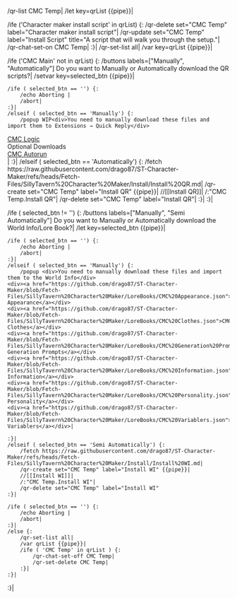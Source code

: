 /qr-list CMC Temp|
/let key=qrList {{pipe}}|

/ife ('Character maker install script' in qrList) {:
	/qr-delete set="CMC Temp" label="Character maker install script"|
	/qr-update set="CMC Temp" label="Install Script" title="A script that will walk you through the setup."|
	/qr-chat-set-on CMC Temp|
:}|
/qr-set-list all|
/var key=qrList {{pipe}}|

/ife ('CMC Main' not in qrList) {:
	/buttons labels=["Manually", "Automatically"] Do you want to Manually or Automatically download the QR scripts?|
	/setvar key=selected_btn {{pipe}}|

	/ife ( selected_btn == '') {:
		/echo Aborting |
		/abort|
	:}|
	/elseif ( selected_btn == 'Manually') {:
		/popup WIP<div>You need to manually download these files and import them to Extensions → Quick Reply</div>
<div><a href="https://github.com/drago87/ST-Character-Maker/blob/main/Quick%20Reply%20Buttons/Character%20Maker%20V4.json">CMC Logic</a></div>
<div>Optional Downloads</div><div><a href="https://github.com/drago87/ST-Character-Maker/blob/main/Quick%20Reply%20Buttons/Autorun.json">CMC Autorun</a></div>|
	:}|
	/elseif ( selected_btn == 'Automatically') {:
		/fetch https://raw.githubusercontent.com/drago87/ST-Character-Maker/refs/heads/Fetch-Files/SillyTavern%20Character%20Maker/Install/Install%20QR.md|
		/qr-create set="CMC Temp" label="Install QR" {{pipe}}|
		//[[Install QR]]|
		/:"CMC Temp.Install QR"|
		/qr-delete set="CMC Temp" label="Install QR"|
	:}|
:}|

/ife ( selected_btn != '') {:
	/buttons labels=["Manually", "Semi Automatically"] Do you want to Manually or Automatically download the World Info/Lore Book?|
	/let key=selected_btn {{pipe}}|
	
	/ife ( selected_btn == '') {:
		/echo Aborting |
		/abort|
	:}|
	/elseif ( selected_btn == 'Manually') {:
		/popup <div>You need to manually download these files and import them to the World Info</div>
	<div><a href="https://github.com/drago87/ST-Character-Maker/blob/Fetch-Files/SillyTavern%20Character%20Maker/LoreBooks/CMC%20Appearance.json">CMC Appearance</a></div>
	<div><a href="https://github.com/drago87/ST-Character-Maker/blob/Fetch-Files/SillyTavern%20Character%20Maker/LoreBooks/CMC%20Clothes.json">CMC Clothes</a></div>
	<div><a href="https://github.com/drago87/ST-Character-Maker/blob/Fetch-Files/SillyTavern%20Character%20Maker/LoreBooks/CMC%20Generation%20Prompts.json">CMC Generation Prompts</a></div>
	<div><a href="https://github.com/drago87/ST-Character-Maker/blob/Fetch-Files/SillyTavern%20Character%20Maker/LoreBooks/CMC%20Information.json">CMC Information</a></div>
	<div><a href="https://github.com/drago87/ST-Character-Maker/blob/Fetch-Files/SillyTavern%20Character%20Maker/LoreBooks/CMC%20Personality.json">CMC Personality</a></div>
	<div><a href="https://github.com/drago87/ST-Character-Maker/blob/Fetch-Files/SillyTavern%20Character%20Maker/LoreBooks/CMC%20Variablers.json">CMC Variablers</a></div>|
	
	:}|
	/elseif ( selected_btn == 'Semi Automatically') {:
		/fetch https://raw.githubusercontent.com/drago87/ST-Character-Maker/refs/heads/Fetch-Files/SillyTavern%20Character%20Maker/Install/Install%20WI.md|
		/qr-create set="CMC Temp" label="Install WI" {{pipe}}|
		//[[Install WI]]|
		/:"CMC Temp.Install WI"|
		/qr-delete set="CMC Temp" label="Install WI"
	:}|
	
	/ife ( selected_btn == '') {:
		/echo Aborting |
		/abort|
	:}|
	/else {:
		/qr-set-list all|
		/var qrList {{pipe}}|
		/ife ( 'CMC Temp' in qrList ) {:
			/qr-chat-set-off CMC Temp|
			/qr-set-delete CMC Temp|
		:}|
	:}|
:}|